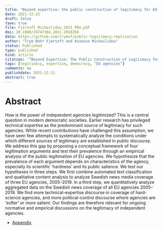 ```yaml
---
title: "Beyond expertise: the public construction of legitimacy for EU agencies"
date: 2021-12-22
draft: false
fave: true
file: Fjortoft_Michailidou_2021_PRX.pdf
doi: 10.1080/2474736X.2021.2018266
data: https://github.com/trymnf/public-legitimacy-replication
author: "Trym Nohr Fjørtoft and Asimina Michailidou"
status: Published
type: published
kind: article
citation: '“Beyond Expertise: The Public Construction of Legitimacy for EU Agencies.” <em>Political Research Exchange</em> 3 (1): 1–26. (With Asimina Michailidou.)'
tags: [legitimacy, expertise, democracy, "EU agencies"]
comments: no
publishdate: 2021-12-21
abstract: true
---
```


# Abstract

How is the power of independent agencies legitimized? This is a central question in modern democratic societies. Earlier research has privileged technical expertise as the predominant source of legitimacy for such agencies. While recent contributions have challenged this assumption, we have seen few attempts to systematically analyze the conditions under which different sources of legitimacy are established in public discourse. We address this gap by proposing a conceptual framework of four legitimation arguments and test their prevalence through an empirical analysis of the public legitimation of EU agencies. We hypothesize that the prevalence of each argument depends on characteristics of the agency, especially its scientific ‘hardness’ and its public salience. We test our hypotheses in three steps. We first combine automated text classification and qualitative content analysis to analyze Swedish news media coverage of three EU agencies, 2005–2019. In a third step, we quantitatively analyze aggregated data on the Swedish news coverage of all EU agencies 2005–2019. We find more technical-expertise discourse in coverage of hard-science agencies, and more political-control discourse where agencies are ‘softer’ or more salient. Our findings are therefore relevant for ongoing normative and empirical discussions on the legitimacy of independent agencies.

* [Appendix](/files/supplementary/prx-online-appendix.pdf) 
